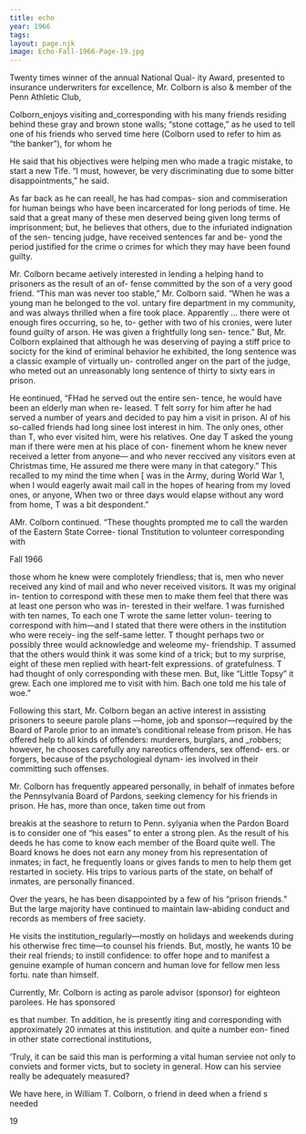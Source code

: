 ```yaml
---
title: echo
year: 1966
tags:
layout: page.njk
image: Echo-Fall-1966-Page-19.jpg
---
```

Twenty times winner of the annual National Qual-
ity Award, presented to insurance underwriters for
excellence, Mr. Colborn is also & member of the Penn
Athletic Club,

Colborn_enjoys visiting and_corresponding with
his many friends residing behind these gray and
brown stone walls; “stone cottage,” as he used to tell
one of his friends who served time here (Colborn
used to refer to him as “the banker”), for whom he

He said that his objectives were helping men who
made a tragic mistake, to start a new Tife. “I must,
however, be very discriminating due to some bitter
disappointments,” he said.

As far back as he can reeall, he has had compas-
sion and commiseration for human beings who have
been incarcerated for long periods of time. He said
that a great many of these men deserved being given
long terms of imprisonment; but, he believes that
others, due to the infuriated indignation of the sen-
tencing judge, have received sentences far and be-
yond the period justified for the crime o crimes for
which they may have been found guilty.

Mr. Colborn became aetively interested in lending
a helping hand to prisoners as the result of an of-
fense committed by the son of a very good friend.
“This man was never too stable,” Mr. Colborn said.
“When he was a young man he belonged to the vol.
untary fire department in my community, and was
always thrilled when a fire took place. Apparently
... there were ot enough fires occurring, so he, to-
gether with two of his cronies, were luter found
guilty of arson. He was given a frightfully long sen-
tence.” But, Mr. Colborn explained that although
he was deserving of paying a stiff price to socicty
for the kind of eriminal behavior he exhibited, the
long sentence was a classic example of virtually un-
controlled anger on the part of the judge, who meted
out an unreasonably long sentence of thirty to sixty
ears in prison.

He eontinued, “FHad he served out the entire sen-
tence, he would have been an elderly man when re-
leased. T felt sorry for him after he had served a
number of years and decided to pay him a visit in
prison. Al of his so-called friends had long sinee
lost interest in him. The only ones, other than T, who
ever visited him, were his relatives. One day T asked
the young man if there were men at his place of con-
finement whom he knew never received a letter from
anyone— and who never reccived any visitors even
at Christmas time, He assured me there were many
in that category.” This recalled to my mind the
time when [ was in the Army, during World War 1,
when I would eagerly await mail call in the hopes of
hearing from my loved ones, or anyone, When two
or three days would elapse without any word from
home, T was a bit despondent.”

AMr. Colborn continued. “These thoughts prompted
me to call the warden of the Eastern State Corree-
tional Tnstitution to volunteer corresponding with

Fall 1966

those whom he knew were complotely friendless;
that is, men who never received any kind of mail and
who never received visitors. It was my original in-
tention to correspond with these men to make them
feel that there was at least one person who was in-
terested in their welfare. 1 was furnished with ten
names, To each one T wrote the same letter volun-
teering to correspond with him—and I stated that
there were others in the institution who were receiy-
ing the self-same letter. T thought perhaps two or
possibly three would acknowledge and weleome my-
friendship. T assumed that the others would think
it was some kind of a trick; but to my surprise,
eight of these men replied with heart-felt expressions.
of gratefulness. T had thought of only corresponding
with these men. But, like “Little Topsy” it grew.
Each one implored me to visit with him. Bach one
told me his tale of woe.”

Following this start, Mr. Colborn began an active
interest in assisting prisoners to seeure parole plans
—home, job and sponsor—required by the Board of
Parole prior to an inmate’s conditional release from
prison. He has offered help to all kinds of offenders:
murderers, burglars, and _robbers; however, he
chooses carefully any nareotics offenders, sex offend-
ers. or forgers, because of the psychologieal dynam-
ies involved in their committing such offenses.

Mr. Colborn has frequently appeared personally,
in behalf of inmates before the Pennsylvania Board
of Pardons, seeking clemency for his friends in
prison. He has, more than once, taken time out from

breakis at the seashore to return to Penn.
sylyania when the Pardon Board is to consider one
of “his eases” to enter a strong plen. As the result
of his deeds he has come to know each member of
the Board quite well. The Board knows he does not
earn any money from his representation of inmates;
in fact, he frequently loans or gives fands to men to
help them get restarted in society. His trips to
various parts of the state, on behalf of inmates, are
personally financed.

Over the years, he has been disappointed by a few
of his “prison friends.” But the large majority have
continued to maintain law-abiding conduct and
records as members of free saciety.

He visits the institution_regularly—mostly on
holidays and weekends during his otherwise frec
time—to counsel his friends. But, mostly, he wants
10 be their real friends; to instill confidence: to offer
hope and to manifest a genuine example of human
concern and human love for fellow men less fortu.
nate than himself.

Currently, Mr. Colborn is acting as parole advisor
(sponsor) for eighteon parolees. He has sponsored

es that number. Tn addition, he is presently
iting and corresponding with approximately 20
inmates at this institution. and quite a number eon-
fined in other state correctional institutions,

‘Truly, it can be said this man is performing a vital
human serviee not only to conviets and former
victs, but to society in general. How can his serviee
really be adequately measured?

We have here, in William T. Colborn, o friend in
deed when a friend s needed

19
